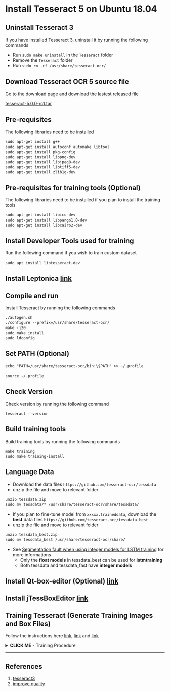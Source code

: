 # Install Tesseract 5 on Ubuntu 18.04


## Uninstall Tesseract 3

If you have installed Tesseract 3, uninstall it by running the following commands

- Run `sudo make uninstall` in the `Tesseract` folder
- Remove the `Tesseract` folder
- Run `sudo rm -rf /usr/share/tesseract-ocr/`

## Download Tesseract OCR 5 source file

Go to the download page and download the lastest released file

[tesseract-5.0.0-rc1.tar](https://github.com/tesseract-ocr/tesseract/releases)

## Pre-requisites

The following libraries need to be installed

```shell
sudo apt-get install g++
sudo apt-get install autoconf automake libtool
sudo apt-get install pkg-config
sudo apt-get install libpng-dev
sudo apt-get install libjpeg8-dev
sudo apt-get install libtiff5-dev
sudo apt-get install zlib1g-dev
```

## Pre-requisites for training tools (Optional)

The following libraries need to be installed if you plan to install the training tools

```shell
sudo apt-get install libicu-dev
sudo apt-get install libpango1.0-dev
sudo apt-get install libcairo2-dev
```

## Install Developer Tools used for training

Run the following command if you wish to train custom dataset

```shell
sudo apt install libtesseract-dev
```

## Install Leptonica [link](https://github.com/chenghanc/Install-NVIDIA-Driver-CUDA-cuDNN-and-OpenCV/tree/tesseract3)

## Compile and run

Install Tesseract by running the following commands

```shell
./autogen.sh
./configure --prefix=/usr/share/tesseract-ocr/
make -j20
sudo make install
sudo ldconfig
```

## Set PATH (Optional)

```shell
echo "PATH=/usr/share/tesseract-ocr/bin:\$PATH" >> ~/.profile

source ~/.profile
```

## Check Version

Check version by running the following command

```shell
tesseract --version
```

## Build training tools

Build training tools by running the following commands

```shell
make training
sudo make training-install
```

## Language Data

- Download the data files `https://github.com/tesseract-ocr/tessdata`
- unzip the file and move to relevant folder

```shell
unzip tessdata.zip
sudo mv tessdata/* /usr/share/tesseract-ocr/share/tessdata/
```

- If you plan to fine-tune model from `xxxxx.traineddata`, download the **best** data files `https://github.com/tesseract-ocr/tessdata_best`
- unzip the file and move to relevant folder

```shell
unzip tessdata_best.zip
sudo mv tessdata_best /usr/share/tesseract-ocr/share/
```

- See [Segmentation fault when using integer models for LSTM training](https://github.com/tesseract-ocr/tesseract/issues/1573) for more informations
	- Only the **float models** in tessdata_best can be used for **lstmtraining**
	- Both tessdata and tessdata_fast have **integer models**

## Install Qt-box-editor (Optional) [link](https://github.com/chenghanc/Install-NVIDIA-Driver-CUDA-cuDNN-and-OpenCV/tree/tesseract3)

## Install jTessBoxEditor [link](https://github.com/chenghanc/Install-NVIDIA-Driver-CUDA-cuDNN-and-OpenCV/tree/tesseract3)

## Training Tesseract (Generate Training Images and Box Files)

Follow the instructions here [link](https://github.com/tesseract-ocr/tesstrain), [link](https://github.com/tesseract-ocr/tessdoc) and [link](https://github.com/livezingy/tesstrain-win)

<details><summary><b>CLICK ME</b> - Training Procedure</summary>

Before training your custom dataset, it is recommended to train [ocrd-testset.zip](https://github.com/tesseract-ocr/tesstrain/blob/main/ocrd-testset.zip) with sample ground truth first. This dataset consists of **line images** and **transcriptions**, line images have the extension `.tif`, transcriptions have the same name as the line images with the extension replaced by `.gt.txt` and must be single-line plain text. Download `tesstrain` by running the following command

```shell
git clone https://github.com/tesseract-ocr/tesstrain
```

Go to the folder `tesstrain` and extract `ocrd-testset.zip` to `./data/foo-ground-truth` and run `make training`. If the dataset can be trained normally, it means that the current training environment is OK and we can start to prepare custom dataset and perform training

**The output of successful training:**

```shell
Finished! Error rate = 1.134
lstmtraining \
--stop_training \
--continue_from data/foo/checkpoints/foo_checkpoint \
--traineddata data/foo/foo.traineddata \
--model_output data/foo.traineddata
Loaded file data/foo/checkpoints/foo_checkpoint, unpacking...
```

**Choose model name / Fine-tune / Ratio of training dataset:**

The default model name is `foo`

```shell
grep -nr MODEL_NAME .

...
./Makefile:19:MODEL_NAME = foo
...
```

We can give custom dataset a name when training model

```shell
make training MODEL_NAME=name_of_the_resulting_model

name_of_the_resulting_model=foo or hkid etc
```

The default model is trained from scratch, the `START_MODEL` in Makefile is assigned an empty string

```shell
grep -nr START_MODEL .

...
./Makefile:40:START_MODEL =
...
```

We can start fine-tuning from `eng.traineddata`

```shell
make training MODEL_NAME=name_of_the_resulting_model START_MODEL=eng TESSDATA=/usr/share/tesseract-ocr/share/tessdata_best MAX_ITERATIONS=10000
```

The ratio of training dataset is defined by the `RATIO_TRAIN` variable

```shell
grep -nr RATIO_TRAIN .

...
./Makefile:107:RATIO_TRAIN := 0.90
...
```

Run `make help` to see all the possible targets and variables

**Plotting:**

```shell
unzip ocrd-testset.zip -d data/ocrd-ground-truth
nohup make training MODEL_NAME=ocrd START_MODEL=frk TESSDATA=/usr/share/tesseract-ocr/share/tessdata_best/ MAX_ITERATIONS=10000 > plot/TESSTRAIN.LOG &
```

Download [plotting scripts](https://github.com/tesseract-ocr/tesstrain/tree/ee5f0d33ef96bc51a00a3452cb1c818a910bbff6)

```shell
cd plot
./plot_cer.sh
```

**PoC for MRZ** [Dataset](https://github.com/DoubangoTelecom/tesseractMRZ)

- Fine-tune from `tessdata_best/eng.traineddata`
	- Update the `xxx.numbers/xxx.punc/xxx.wordlist` in `data` folder
	- The three files should be consistent with the **base traineddata** from which you are fine-tuning
	- e.g. If you are fine-tuning from `eng.traineddata`, you could download `eng.numbers/eng.punc/eng.wordlist` from [langdata_lstm / eng](https://github.com/tesseract-ocr/langdata_lstm/tree/main/eng) and rename filenames separately: `mrz.numbers/mrz.punc/mrz.wordlist`

```shell
nohup make training MODEL_NAME=mrz START_MODEL=eng TESSDATA=/usr/share/tesseract-ocr/share/tessdata_best MAX_ITERATIONS=30000 > plot/TESSTRAIN.LOG &

Finished! Error rate = 0.021
```

The tree structure of the data folder

```shell
tree -L 2 data

data
├── eng
│   ├── mrz.lstm
│   ├── mrz.lstm-number-dawg
│   ├── mrz.lstm-punc-dawg
│   ├── mrz.lstm-recoder
│   ├── mrz.lstm-unicharset
│   ├── mrz.lstm-word-dawg
│   └── mrz.version
├── mrz
│   ├── all-gt
│   ├── all-lstmf
│   ├── checkpoints
│   ├── list.eval
│   ├── list.train
│   ├── mrz.charset_size=111.txt
│   ├── mrz.numbers
│   ├── mrz.punc
│   ├── mrz.traineddata
│   ├── mrz.unicharset
│   ├── mrz.wordlist
│   ├── my.unicharset
│   └── unicharset
├── mrz-ground-truth
│   ├── ...
│   ├── ...
│   ├── zahlen.jpg-2.box
│   ├── zahlen.jpg-2.gt.txt
│   ├── zahlen.jpg-2.lstmf
│   └── zahlen.jpg-2.tif
├── mrz.traineddata
└── radical-stroke.txt
```

Once the file `mrz.traineddata` is ready, you can copy it to `/usr/share/tesseract-ocr/share/tessdata/`

Character Error rate:

![alt text](plot_ft.png)

- Train from scratch

```shell
nohup make training MODEL_NAME=mrzscratch MAX_ITERATIONS=30000 > plot/TESSTRAIN.LOG &

Finished! Error rate = 0.344
```

Character Error rate:

![alt text](plot_scratch.png)

- Check and test (all images must be **TIFF** with the extension `.tif`)

```shell
tesseract --list-langs

tesseract 20211101311.tif stdout -l mrz

time tesseract 20211101311.tif stdout -l mrz # to measure execution time
```

- **Note:** Images must be **TIFF** with the extension `.tif` or **PNG** with the extension `.png`
	- **Use mogrify tool for batch processing:** `mogrify -format tif *.jpg`

- **Note:** How to prepare dataset
	- Use this tip [@Shreeshrii's shell script](https://github.com/tesseract-ocr/tesstrain/issues/7#issuecomment-419714852) to generate line images for transcriptions from a full page (Optional)
	- Crop line images and assign labels (use any cropping tool which you prefer, e.g. Microsoft 365 OneDrive)
	- Create empty `.gt.txt` files and cat files (sort by names) and remove white space from file name

```shell
# Remove white space from file name and rename it

for f in *; do mv "$f" `echo $f | tr ' ' '-'`; done

# Replace \(\) by AC

for f in *; do mv "$f" `echo $f | tr '\(\)' 'AC'`; done

# Create empty files

find . -maxdepth 1 \( -name \*.jpg \) | awk '{print "touch "$1" "}' > gt.txt.sh

sed -i -- 's/jpg/gt.txt/g' gt.txt.sh

# cat files (sort by names)

find . -maxdepth 1 \( -name \*.txt \) | sort -n | awk '{print "cat "$1" "}' > cat.gt.txt.sh
```


</details>



---

## References

1. [tesseract3](https://github.com/chenghanc/Install-NVIDIA-Driver-CUDA-cuDNN-and-OpenCV/tree/tesseract3)
2. [improve quality](http://coddingbuddy.com/article/51897036/how-can-i-improve-tesseract-results-quality)

